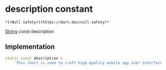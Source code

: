 


# description constant




    *[<Null safety>](https://dart.dev/null-safety)*


[String](https://api.flutter.dev/flutter/dart-core/String-class.html) const description
  







## Implementation

```dart
static const description =
    'This chart is used to craft high-quality mobile app user interfaces with Flutter';


```







